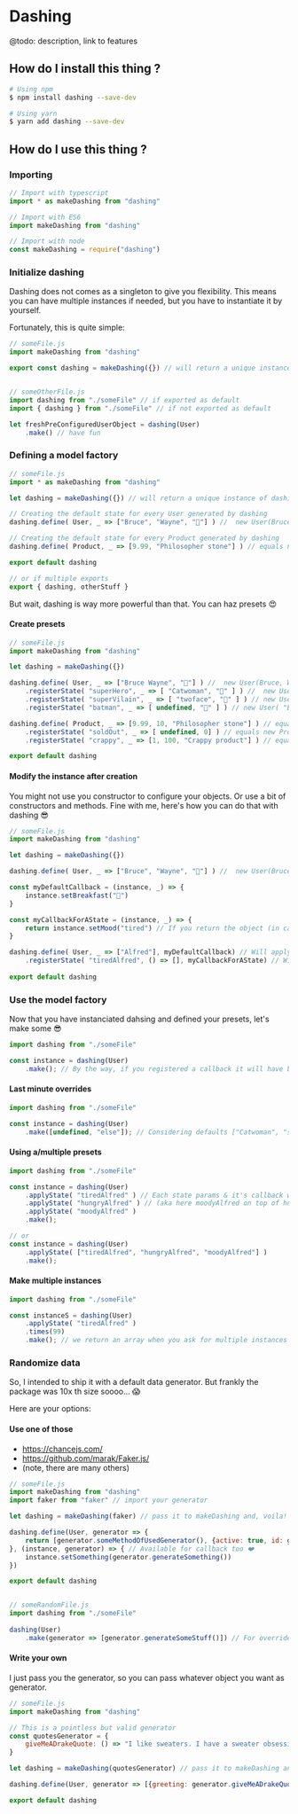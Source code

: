 # Dashing
@todo: description, link to features

## How do I install this thing ?
```sh
# Using npm
$ npm install dashing --save-dev

# Using yarn
$ yarn add dashing --save-dev
```


## How do I use this thing ?
### Importing
```javascript
// Import with typescript
import * as makeDashing from "dashing"

// Import with ES6
import makeDashing from "dashing"

// Import with node
const makeDashing = require("dashing")
```

### Initialize dashing
Dashing does not comes as a singleton to give you flexibility. 
This means you can have multiple instances if needed, 
but you have to instantiate it by yourself.

Fortunately, this is quite simple:
```javascript
// someFile.js
import makeDashing from "dashing"

export const dashing = makeDashing({}) // will return a unique instance of dashing


// someOtherFile.js
import dashing from "./someFile" // if exported as default
import { dashing } from "./someFile" // if not exported as default

let freshPreConfiguredUserObject = dashing(User)
	.make() // have fun
```

### Defining a model factory
```javascript
// someFile.js
import * as makeDashing from "dashing"

let dashing = makeDashing({}) // will return a unique instance of dashing

// Creating the default state for every User generated by dashing
dashing.define( User, _ => ["Bruce", "Wayne", "🥞"] ) //  new User(Bruce, Wayne, 🥞)

// Creating the default state for every Product generated by dashing
dashing.define( Product, _ => [9.99, "Philosopher stone"] ) // equals new Product(9.99, "philospher stone")

export default dashing 

// or if multiple exports 
export { dashing, otherStuff }
```

But wait, dashing is way more powerful than that. You can haz presets 😍

#### Create presets
```javascript
// someFile.js
import makeDashing from "dashing"

let dashing = makeDashing({}) 

dashing.define( User, _ => ["Bruce Wayne", "🥞"] ) //  new User(Bruce, Wayne, 🥞)
	.registerState( "superHero", _ => [ "Catwoman", "🥛" ] ) //  new User(Catwoman, "🥛" )
	.registerState( "superVilain", _ => [ "twoface", "🍉" ] ) // new User( "twoface", "🍉" )
	.registerState( "batman", _ => [ undefined, "🍕" ] ) // new User( "Bruce Wayne", "🍕" )

dashing.define( Product, _ => [9.99, 10, "Philosopher stone"] ) // equals new Product(9.99, 10, "philospher stone")
	.registerState( "soldOut", _ => [ undefined, 0] ) // equals new Product(9.99, 0, "philospher stone")
	.registerState( "crappy", _ => [1, 100, "Crappy product"] ) // equals new Product(1, 100, "Crappy product)

export default dashing
```

#### Modify the instance after creation
You might not use you constructor to configure your objects. Or use a bit of constructors and methods. Fine with me, here's how you can do that with dashing 😎 

```javascript
// someFile.js
import makeDashing from "dashing"

let dashing = makeDashing({}) 

dashing.define( User, _ => ["Bruce", "Wayne", "🥞"] ) //  new User(Bruce, Wayne, 🥞)

const myDefaultCallback = (instance, _) => {
	instance.setBreakfast("🥞")
}

const myCallbackForAState = (instance, _) => {
    return instance.setMood("tired") // If you return the object (in case immutable or something, we will use it for the next process)
} 

dashing.define( User, _ => ["Alfred"], myDefaultCallback) // Will apply this cllback to every created instance
	.registerState( "tiredAlfred", () => [], myCallbackForAState) // Will apply this callback to instance generated with this state
	
export default dashing
````

### Use the model factory
Now that you have instanciated dahsing and defined your presets, let's make some 😎
```javascript
import dashing from "./someFile"

const instance = dashing(User)
	.make(); // By the way, if you registered a callback it will have been applied to the resulting instance 😁
````

#### Last minute overrides
```javascript
import dashing from "./someFile"

const instance = dashing(User)
	.make([undefined, "else"]); // Considering defaults ["Catwoman", "something"], will make new User("catwoman", "else")
````

#### Using a/multiple presets
```javascript
import dashing from "./someFile"

const instance = dashing(User)
 	.applyState( "tiredAlfred" ) // Each state params & it's callback will be applied on top of the other in the oreder you asked for
	.applyState( "hungryAlfred" ) // (aka here moodyAlfred on top of hungryAlfred which is applied on top of tiredAlfred
	.applyState( "moodyAlfred" )
	.make();

// or
const instance = dashing(User)
 	.applyState( ["tiredAlfred", "hungryAlfred", "moodyAlfred"] )
	.make();
````

#### Make multiple instances
```javascript
import dashing from "./someFile" 

const instanceS = dashing(User)
	.applyState( "tiredAlfred" )
	.times(99)
	.make(); // we return an array when you ask for multiple instances 📦
````

### Randomize data 
So, I intended to ship it with a default data generator. But frankly the package was 10x th size soooo... 😱

Here are your options:
 
#### Use one of those
- https://chancejs.com/
- https://github.com/marak/Faker.js/
- (note, there are many others)

```javascript
// someFile.js
import makeDashing from "dashing"
import faker from "faker" // import your generator

let dashing = makeDashing(faker) // pass it to makeDashing and, voila! 🤑

dashing.define(User, generator => {
	return [generator.someMethodOfUsedGenerator(), {active: true, id: generator.makeMeSomeId()}]
}, (instance, generator) => { // Available for callback too ❤️
	instance.setSomething(generator.generateSomething())	
})

export default dashing


// someRandomFile.js
import dashing from "./someFile"
 
dashing(User)
	.make(generator => [generator.generateSomeStuff()]) // For overrides too 😍
````


#### Write your own
I just pass you the generator, so you can pass whatever object you want as generator.

```javascript
// someFile.js
import makeDashing from "dashing"

// This is a pointless but valid generator
const quotesGenerator = {
	giveMeADrakeQuote: () => "I like sweaters. I have a sweater obsession, I guess. -Drake"
}

let dashing = makeDashing(quotesGenerator) // pass it to makeDashing and, voila! 🤑

dashing.define(User, generator => [{greeting: generator.giveMeADrakeQuote()}])

export default dashing
````